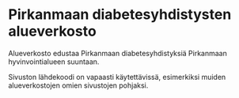 # Pirkanmaan diabetesyhdistysten alueverkosto

Alueverkosto edustaa Pirkanmaan diabetesyhdistyksiä Pirkanmaan hyvinvointialueen suuntaan.

Sivuston lähdekoodi on vapaasti käytettävissä, esimerkiksi muiden alueverkostojen omien sivustojen
pohjaksi.